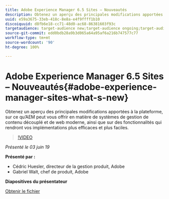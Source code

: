 ```yaml
---
title: Adobe Experience Manager 6.5 Sites – Nouveautés
description: Obtenez un aperçu des principales modifications apportées à la plateforme, sur ce qu’AEM peut vous offrir en matière de systèmes de gestion de contenu découplé et de web moderne, ainsi que sur des fonctionnalités qui rendront vos implémentations plus efficaces et plus faciles.
uuid: e59a3675-33eb-418c-8e8a-e4f9ffff1b10
discoiquuid: d8fb6e18-cc71-48d0-ac68-86381603f93c
targetaudience: target-audience new;target-audience ongoing;target-audience upgrader
source-git-commit: edd0bdb28a9b3d065a64a95af6a216b747577c77
workflow-type: tm+mt
source-wordcount: '90'
ht-degree: 100%

---
```


# Adobe Experience Manager 6.5 Sites – Nouveautés{#adobe-experience-manager-sites-what-s-new}

Obtenez un aperçu des principales modifications apportées à la plateforme, sur ce qu’AEM peut vous offrir en matière de systèmes de gestion de contenu découplé et de web moderne, ainsi que sur des fonctionnalités qui rendront vos implémentations plus efficaces et plus faciles.

>[!VIDEO](https://video.tv.adobe.com/v/26368/?quality=9)

*Présenté le 03 juin 19*

**Présenté par :**

* Cédric Huesler, directeur de la gestion produit, Adobe
* Gabriel Walt, chef de produit, Adobe

**Diapositives du présentateur**

[Obtenir le fichier](assets/aem65-whatsnewgem-march6.pdf)

